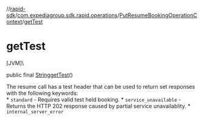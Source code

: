 //[rapid-sdk](../../../index.md)/[com.expediagroup.sdk.rapid.operations](../index.md)/[PutResumeBookingOperationContext](index.md)/[getTest](get-test.md)

# getTest

[JVM]\

public final [String](https://docs.oracle.com/javase/8/docs/api/java/lang/String.html)[getTest](get-test.md)()

The resume call has a test header that can be used to return set responses with the following keywords:<br> * `standard` - Requires valid test held booking. * `service_unavailable` - Returns the HTTP 202 response caused by partial service unavailablity. * `internal_server_error`
